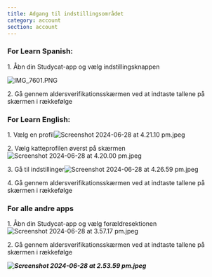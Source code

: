 ```yaml
---
title: Adgang til indstillingsområdet
category: account
section: account
---
```


### **For Learn Spanish:**

1\. Åbn din Studycat-app og vælg indstillingsknappen

![IMG_7601.PNG](https://help.studycat.com/hc/article_attachments/34518228606873)

2\. Gå gennem aldersverifikationsskærmen ved at indtaste tallene på skærmen i rækkefølge


### **For Learn English:**

1\. Vælg en profil![Screenshot 2024-06-28 at 4.21.10 pm.jpeg](https://help.studycat.com/hc/article_attachments/34518228607769)

2\. Vælg katteprofilen øverst på skærmen![Screenshot 2024-06-28 at 4.20.00 pm.jpeg](https://help.studycat.com/hc/article_attachments/34518215417241)

3\. Gå til indstillinger![Screenshot 2024-06-28 at 4.26.59 pm.jpeg](https://help.studycat.com/hc/article_attachments/34518215418265)

4\. Gå gennem aldersverifikationsskærmen ved at indtaste tallene på skærmen i rækkefølge


### **For alle andre apps**

1\. Åbn din Studycat-app og vælg forældresektionen![Screenshot 2024-06-28 at 3.57.17 pm.jpeg](https://help.studycat.com/hc/article_attachments/34518228611353)

2\. Gå gennem aldersverifikationsskærmen ved at indtaste tallene på skærmen i rækkefølge

***![Screenshot 2024-06-28 at 2.53.59 pm.jpeg](https://help.studycat.com/hc/article_attachments/34518215421977)***